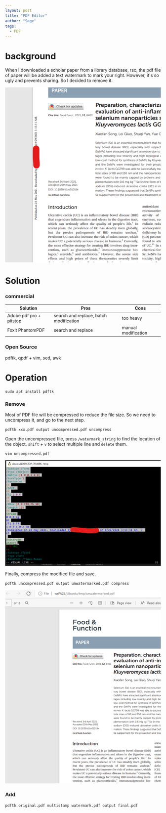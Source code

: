 ```yaml
---
layout: post
title: "PDF Editor"
author: "Sage"
tags:
  - PDF
---
```


# background
When I downloaded a scholar paper from a library database, rsc, the pdf file of paper will be added a text watermark to mark your right. However, it's so ugly and prevents sharing. So I decided to remove it.

![rsc paper with watermark](../img/in-post/post-pdf/pdf-with-watermark.png)

# Solution

### commercial

| Solution                | Pros                                   | Cons                |
| ----------------------- | -------------------------------------- | ------------------- |
| Adobe pdf pro + pitstop | search and replace, batch modification | too heavy           |
| Foxit PhantomPDF        | search and replace                     | manual modification |


### Open Source

pdftk, qpdf + vim, sed, awk

# Operation
```
sudo apt install pdftk
```

### Remove


Most of PDF file will be compressed to reduce the file size. So we need to uncompress it, and go to the next step.
```
pdftk xxx.pdf output uncompressed.pdf uncompress
```

Open the uncompressed file, press `/watermark_string` to find the location of the object.
`shift` + `v` to select multiple line and `delete` them.
```
vim uncompressed.pdf
```
![vim edit the object of pdf](../img/in-post/post-pdf/pdf-vim-edit-object.png)

Finally, compress the modified file and save.
```
pdftk uncompressed.pdf output unwatermarked.pdf compress
```
![pdf removed watermark](../img/in-post/post-pdf/pdf-removed-watermark.png)

### Add

```
pdftk original.pdf multistamp watermark.pdf output final.pdf
```

